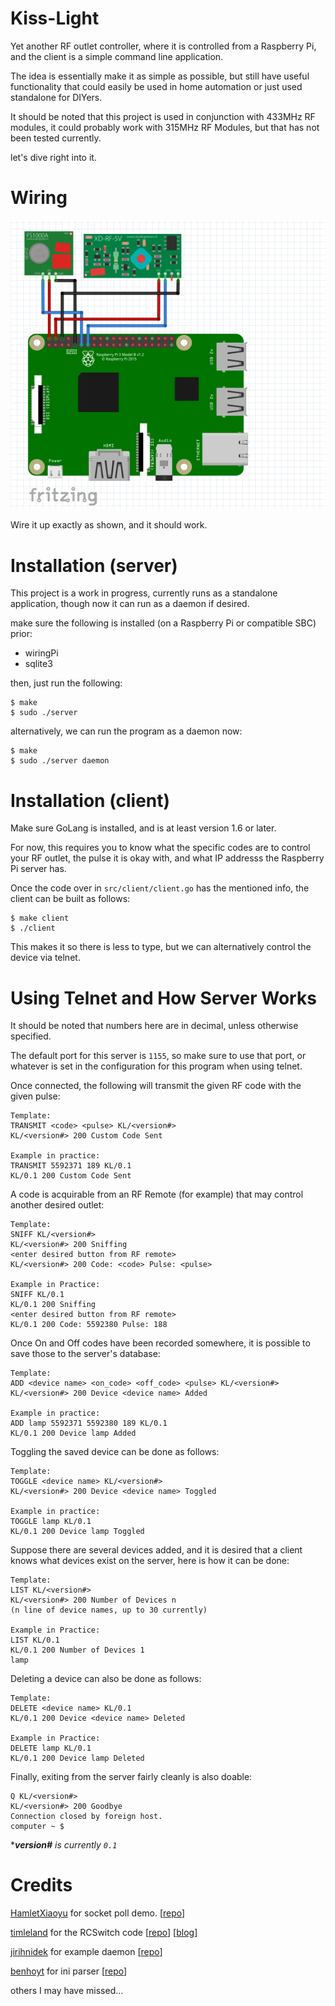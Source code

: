 # Kiss-Light

Yet another RF outlet controller, where it is controlled from a Raspberry Pi, and the client is a simple command line application.

The idea is essentially make it as simple as possible, but still have useful functionality that could easily be used in home automation or just used standalone for DIYers.

It should be noted that this project is used in conjunction with 433MHz RF modules, it could probably work with 315MHz RF Modules, but that has not been tested currently.

let's dive right into it.

# Wiring

![RPi wiring](./RPI_RF_433_wiring_diagram.png)

Wire it up exactly as shown, and it should work.

# Installation (server)

This project is a work in progress, currently runs as a standalone application,
though now it can run as a daemon if desired.

make sure the following is installed (on a Raspberry Pi or compatible SBC) prior:
- wiringPi
- sqlite3

then, just run the following:
```
$ make
$ sudo ./server
```

alternatively, we can run the program as a daemon now:

```
$ make
$ sudo ./server daemon
```

# Installation (client)

Make sure GoLang is installed, and is at least version 1.6 or later.

For now, this requires you to know what the specific codes are to control your RF outlet,
the pulse it is okay with, and what IP addresss the Raspberry Pi server has.

Once the code over in ```src/client/client.go``` has the mentioned info, the client can be built as follows:
```
$ make client
$ ./client
```

This makes it so there is less to type, but we can alternatively control the device via telnet.

# Using Telnet and How Server Works

It should be noted that numbers here are in decimal, unless otherwise specified.

The default port for this server is ```1155```, so make sure to use that port, or whatever is set in the configuration for this program when using telnet.

Once connected, the following will transmit the given RF code with the given pulse:
```
Template:
TRANSMIT <code> <pulse> KL/<version#>
KL/<version#> 200 Custom Code Sent

Example in practice:
TRANSMIT 5592371 189 KL/0.1
KL/0.1 200 Custom Code Sent
```

A code is acquirable from an RF Remote (for example) that may control
another desired outlet:
```
Template:
SNIFF KL/<version#>
KL/<version#> 200 Sniffing
<enter desired button from RF remote>
KL/<version#> 200 Code: <code> Pulse: <pulse>

Example in Practice:
SNIFF KL/0.1
KL/0.1 200 Sniffing
<enter desired button from RF remote>
KL/0.1 200 Code: 5592380 Pulse: 188
```

Once On and Off codes have been recorded somewhere, it is possible to save
those to the server's database:
```
Template:
ADD <device name> <on_code> <off_code> <pulse> KL/<version#>
KL/<version#> 200 Device <device name> Added

Example in practice:
ADD lamp 5592371 5592380 189 KL/0.1
KL/0.1 200 Device lamp Added
```

Toggling the saved device can be done as follows:
```
Template:
TOGGLE <device name> KL/<version#>
KL/<version#> 200 Device <device name> Toggled

Example in practice:
TOGGLE lamp KL/0.1
KL/0.1 200 Device lamp Toggled
```

Suppose there are several devices added, and it is desired
that a client knows what devices exist on the server, here
is how it can be done:
```
Template:
LIST KL/<version#>
KL/<version#> 200 Number of Devices n
(n line of device names, up to 30 currently)

Example in Practice:
LIST KL/0.1
KL/0.1 200 Number of Devices 1
lamp
```

Deleting a device can also be done as follows:
```
Template:
DELETE <device name> KL/0.1
KL/0.1 200 Device <device name> Deleted

Example in Practice:
DELETE lamp KL/0.1
KL/0.1 200 Device lamp Deleted
```

Finally, exiting from the server fairly cleanly is also doable:
```
Q KL/<version#>
KL/<version#> 200 Goodbye
Connection closed by foreign host.
computer ~ $
```

****version#** is currently ```0.1```*

# Credits

[HamletXiaoyu](https://github.com/HamletXiaoyu) for socket poll demo. [[repo](https://github.com/HamletXiaoyu/socket-poll)]

[timleland](https://github.com/timleland) for the RCSwitch code [[repo](https://github.com/timleland/rfoutlet)] [[blog](https://timleland.com/wireless-power-outlets/)]

[jirihnidek](https://github.com/jirihnidek) for example daemon [[repo](https://github.com/jirihnidek/daemon)]

[benhoyt](https://github.com/benhoyt) for ini parser [[repo](https://github.com/benhoyt/inih)]

others I may have missed...